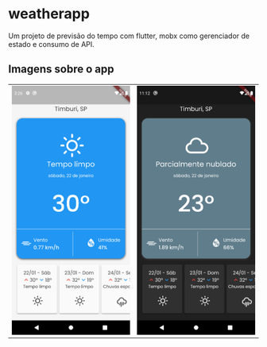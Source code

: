 # weatherapp

Um projeto de previsão do tempo com flutter, mobx como gerenciador de estado e consumo de API.

## Imagens sobre o app

<table>
  <tr>
    <td valign="top"><img src="./assets/Screenshot_1642876004.png" /></td>
    <td valign="top"><img src="./assets/Screenshot_1642903872.png" /></td>
  </tr>
</table>
